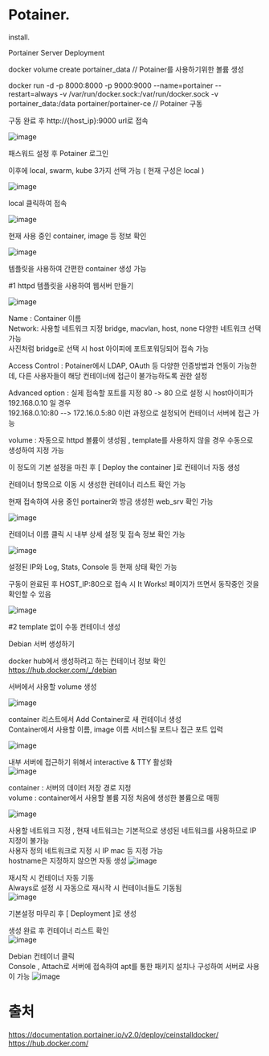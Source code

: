 # Potainer. 
 
install. 

Portainer Server Deployment  

docker volume create portainer_data // Potainer를 사용하기위한 볼륨 생성  

docker run -d -p 8000:8000 -p 9000:9000 --name=portainer --restart=always -v /var/run/docker.sock:/var/run/docker.sock -v portainer_data:/data portainer/portainer-ce // Potainer 구동  

구동 완료 후 http://{host_ip}:9000 url로 접속  

![image](https://user-images.githubusercontent.com/74689088/108614095-1807f800-743b-11eb-981c-50df4bfef896.png)  

패스워드 설정 후 Potainer 로그인  

이후에 local, swarm, kube 3가지 선택 가능 ( 현재 구성은 local )  

![image](https://user-images.githubusercontent.com/74689088/108614113-54d3ef00-743b-11eb-80a5-894d73dc49c9.png)  

local 클릭하여 접속  

![image](https://user-images.githubusercontent.com/74689088/108614133-85b42400-743b-11eb-9571-a8cf6c0e6b31.png)  

현재 사용 중인 container, image 등 정보 확인  

![image](https://user-images.githubusercontent.com/74689088/108614150-a2505c00-743b-11eb-91b1-ec3fbdc71abe.png)  

템플릿을 사용하여 간편한 container 생성 가능  



#1 httpd 템플릿을 사용하여 웹서버 만들기

![image](https://user-images.githubusercontent.com/74689088/108614170-cd3ab000-743b-11eb-877d-2871e4f78857.png)  

Name : Container 이름  
Network: 사용할 네트워크 지정 bridge, macvlan, host, none 다양한 네트워크 선택 가능  
사진처럼 bridge로 선택 시 host 아이피에 포트포워딩되어 접속 가능  

Access Control : Potainer에서 LDAP, OAuth 등 다양한 인증방법과 연동이 가능한데, 다른 사용자들이 해당 컨테이너에 접근이 불가능하도록 권한 설정  

Advanced option : 실제 접속할 포트를 지정 80 -> 80 으로 설정 시 host아이피가 192.168.0.10 일 경우  
192.168.0.10:80 --> 172.16.0.5:80 이런 과정으로 설정되어 컨테이너 서버에 접근 가능  

volume : 자동으로 httpd 볼륨이 생성됨 , template를 사용하지 않을 경우 수동으로 생성하여 지정 가능  

이 정도의 기본 설정을 마친 후 [ Deploy the container ]로 컨테이너 자동 생성  

컨테이너 항목으로 이동 시 생성한 컨테이너 리스트 확인 가능 

현재 접속하여 사용 중인 portainer와 방금 생성한 web_srv 확인 가능    

![image](https://user-images.githubusercontent.com/74689088/108614313-b5176080-743c-11eb-86b1-314c20c8ce83.png)  

컨테이너 이름 클릭 시 내부 상세 설정 및 접속 정보 확인 가능  

![image](https://user-images.githubusercontent.com/74689088/108614436-d167cd00-743d-11eb-9e3b-699721266764.png)  

설정된 IP와 Log, Stats, Console 등 현재 상태 확인 가능  

구동이 완료된 후 HOST_IP:80으로 접속 시 It Works! 페이지가 뜨면서 동작중인 것을 확인할 수 있음  

![image](https://user-images.githubusercontent.com/74689088/108614476-14c23b80-743e-11eb-891d-009221cde03f.png)  




#2 template 없이 수동 컨테이너 생성

Debian 서버 생성하기  

docker hub에서 생성하려고 하는 컨테이너 정보 확인 https://hub.docker.com/_/debian  

서버에서 사용할 volume 생성  

![image](https://user-images.githubusercontent.com/74689088/108616822-755c7300-7454-11eb-9abc-dbeadfc9d04f.png)  

container 리스트에서 Add Container로 새 컨테이너 생성  
Container에서 사용할 이름, image 이름 서비스될 포트나 접근 포트 입력  

![image](https://user-images.githubusercontent.com/74689088/108616794-2dd5e700-7454-11eb-98c5-a78dd5bdec78.png)  

내부 서버에 접근하기 위해서 interactive & TTY 활성화  
![image](https://user-images.githubusercontent.com/74689088/108616808-50680000-7454-11eb-826d-452e8c3ade31.png)  

container : 서버의 데이터 저장 경로 지정  
volume : container에서 사용할 볼륨 지정 처음에 생성한 볼륨으로 매핑  

![image](https://user-images.githubusercontent.com/74689088/108616844-b05ea680-7454-11eb-8296-0ba5e9bf2f92.png)  

사용할 네트워크 지정 , 현재 네트워크는 기본적으로 생성된 네트워크를 사용하므로 IP지정이 불가능  
사용자 정의 네트워크로 지정 시 IP mac 등 지정 가능  
hostname은 지정하지 않으면 자동 생성
![image](https://user-images.githubusercontent.com/74689088/108616941-80fc6980-7455-11eb-8ad7-c4e2ff2d4f59.png)  

재시작 시 컨테이너 자동 기동  
Always로 설정 시 자동으로 재시작 시 컨테이너들도 기동됨  
![image](https://user-images.githubusercontent.com/74689088/108617088-d127fb80-7456-11eb-907a-007a36598eb7.png)  

기본설정 마무리 후 [ Deployment ]로 생성  


생성 완료 후 컨테이너 리스트 확인  
![image](https://user-images.githubusercontent.com/74689088/108617144-4267ae80-7457-11eb-86aa-a92612d21fe7.png)  

Debian 컨테이너 클릭  
Console , Attach로 서버에 접속하여 apt를 통한 패키지 설치나 구성하여 서버로 사용이 가능
![image](https://user-images.githubusercontent.com/74689088/108617163-6aefa880-7457-11eb-8425-5abffb650b94.png)  




# 출처  
https://documentation.portainer.io/v2.0/deploy/ceinstalldocker/  
https://hub.docker.com/


